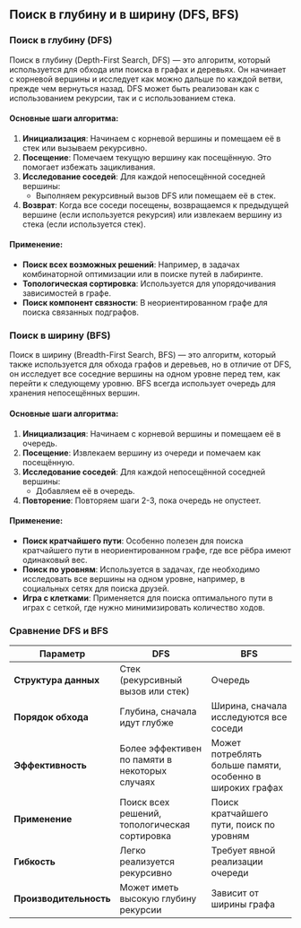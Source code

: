 ## Поиск в глубину и в ширину (DFS, BFS)

### Поиск в глубину (DFS)

Поиск в глубину (Depth-First Search, DFS) — это алгоритм, который используется для обхода или поиска в графах и деревьях. Он начинает с корневой вершины и исследует как можно дальше по каждой ветви, прежде чем вернуться назад. DFS может быть реализован как с использованием рекурсии, так и с использованием стека.

#### Основные шаги алгоритма:

1. **Инициализация**: Начинаем с корневой вершины и помещаем её в стек или вызываем рекурсивно.
2. **Посещение**: Помечаем текущую вершину как посещённую. Это помогает избежать зацикливания.
3. **Исследование соседей**: Для каждой непосещённой соседней вершины:
   - Выполняем рекурсивный вызов DFS или помещаем её в стек.
4. **Возврат**: Когда все соседи посещены, возвращаемся к предыдущей вершине (если используется рекурсия) или извлекаем вершину из стека (если используется стек).

#### Применение:

- **Поиск всех возможных решений**: Например, в задачах комбинаторной оптимизации или в поиске путей в лабиринте.
- **Топологическая сортировка**: Используется для упорядочивания зависимостей в графе.
- **Поиск компонент связности**: В неориентированном графе для поиска связанных подграфов.

### Поиск в ширину (BFS)

Поиск в ширину (Breadth-First Search, BFS) — это алгоритм, который также используется для обхода графов и деревьев, но в отличие от DFS, он исследует все соседние вершины на одном уровне перед тем, как перейти к следующему уровню. BFS всегда использует очередь для хранения непосещённых вершин.

#### Основные шаги алгоритма:

1. **Инициализация**: Начинаем с корневой вершины и помещаем её в очередь.
2. **Посещение**: Извлекаем вершину из очереди и помечаем как посещённую.
3. **Исследование соседей**: Для каждой непосещённой соседней вершины:
   - Добавляем её в очередь.
4. **Повторение**: Повторяем шаги 2-3, пока очередь не опустеет.

#### Применение:

- **Поиск кратчайшего пути**: Особенно полезен для поиска кратчайшего пути в неориентированном графе, где все рёбра имеют одинаковый вес.
- **Поиск по уровням**: Используется в задачах, где необходимо исследовать все вершины на одном уровне, например, в социальных сетях для поиска друзей.
- **Игра с клетками**: Применяется для поиска оптимального пути в играх с сеткой, где нужно минимизировать количество ходов.

### Сравнение DFS и BFS

| Параметр             | DFS                                   | BFS                                    |
|----------------------|---------------------------------------|----------------------------------------|
| **Структура данных** | Стек (рекурсивный вызов или стек)    | Очередь                                |
| **Порядок обхода**   | Глубина, сначала идут глубже         | Ширина, сначала исследуются все соседи|
| **Эффективность**    | Более эффективен по памяти в некоторых случаях | Может потреблять больше памяти, особенно в широких графах |
| **Применение**       | Поиск всех решений, топологическая сортировка | Поиск кратчайшего пути, поиск по уровням |
| **Гибкость**         | Легко реализуется рекурсивно         | Требует явной реализации очереди       |
| **Производительность** | Может иметь высокую глубину рекурсии  | Зависит от ширины графа               |
